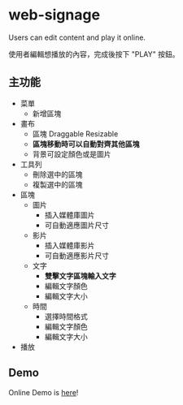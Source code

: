 # web-signage
Users can edit content and play it online.

使用者編輯想播放的內容，完成後按下 "PLAY" 按鈕。

## 主功能

* 菜單
  * 新增區塊
* 畫布
  * 區塊 Draggable Resizable
  * **區塊移動時可以自動對齊其他區塊**
  * 背景可設定顏色或是圖片
* 工具列
  * 刪除選中的區塊
  * 複製選中的區塊
* 區塊
  * 圖片
    * 插入媒體庫圖片
    * 可自動適應圖片尺寸
  * 影片
    * 插入媒體庫影片
    * 可自動適應影片尺寸
  * 文字
    * **雙擊文字區塊輸入文字**
    * 編輯文字顏色
    * 編輯文字大小
  * 時間
    * 選擇時間格式
    * 編輯文字顏色
    * 編輯文字大小
* 播放

## Demo

Online Demo is [here](https://mujungho.github.io/web-signage/)!
